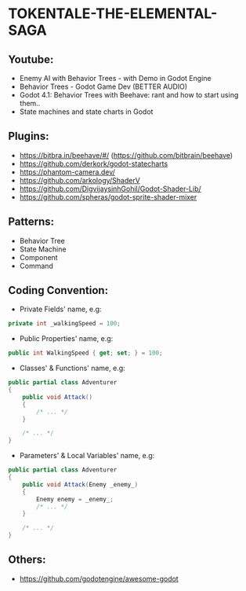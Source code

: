# TOKENTALE-THE-ELEMENTAL-SAGA

## Youtube:
- Enemy AI with Behavior Trees - with Demo in Godot Engine
- Behavior Trees - Godot Game Dev (BETTER AUDIO)
- Godot 4.1: Behavior Trees with Beehave: rant and how to start using them..
- State machines and state charts in Godot

## Plugins:
- https://bitbra.in/beehave/#/ (https://github.com/bitbrain/beehave)
- https://github.com/derkork/godot-statecharts
- https://phantom-camera.dev/
- https://github.com/arkology/ShaderV
- https://github.com/DigvijaysinhGohil/Godot-Shader-Lib/
- https://github.com/spheras/godot-sprite-shader-mixer

## Patterns:
- Behavior Tree
- State Machine
- Component
- Command

## Coding Convention:
- Private Fields' name, e.g:
```c#
private int _walkingSpeed = 100;
```
- Public Properties' name, e.g:
```c#
public int WalkingSpeed { get; set; } = 100;
```
- Classes' & Functions' name, e.g:
```c#
public partial class Adventurer
{
    public void Attack()
    {
        /* ... */
    }

    /* ... */
}
```
- Parameters' & Local Variables' name, e.g:
```c#
public partial class Adventurer
{
    public void Attack(Enemy _enemy_)
    {
        Enemy enemy = _enemy_;
        /* ... */
    }

    /* ... */
}
```

## Others:
- https://github.com/godotengine/awesome-godot
